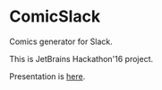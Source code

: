 # ComicSlack
Comics generator for Slack.

This is JetBrains Hackathon'16 project. 

Presentation is [here](https://drive.google.com/file/d/0B9_Kz9QtEz4fR2NpTC1LZWtxMWM/view).
